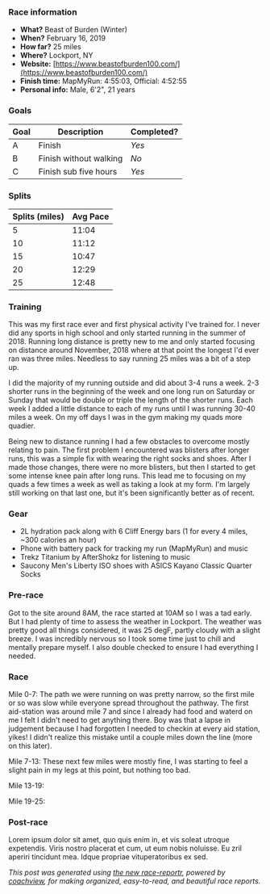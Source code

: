### Race information
* **What?** Beast of Burden (Winter)
* **When?** February 16, 2019
* **How far?** 25 miles
* **Where?** Lockport, NY
* **Website:** [https://www.beastofburden100.com/](https://www.beastofburden100.com/)
* **Finish time:** MapMyRun: 4:55:03, Official: 4:52:55
* **Personal info:** Male, 6'2", 21 years

### Goals
| Goal | Description | Completed? |
|------|-------------|------------|
| A | Finish | *Yes* |
| B | Finish without walking | *No* |
| C | Finish sub five hours | *Yes* |

### Splits
| Splits (miles) | Avg Pace |
|------|------|
| 5 | 11:04 |
| 10 | 11:12 |
| 15 | 10:47 |
| 20 | 12:29 |
| 25 | 12:48 |

### Training
This was my first race ever and first physical activity I've trained for. I never did any sports in high school and only started running in the summer of 2018. Running long distance is pretty new to me and only started focusing on distance around November, 2018 where at that point the longest I'd ever ran was three miles. Needless to say running 25 miles was a bit of a step up.

I did the majority of my running outside and did about 3-4 runs a week. 2-3 shorter runs in the beginning of the week and one long run on Saturday or Sunday that would be double or triple the length of the shorter runs. Each week I added a little distance to each of my runs until I was running 30-40 miles a week. On my off days I was in the gym making my quads more quadier.

Being new to distance running I had a few obstacles to overcome mostly relating to pain. The first problem I encountered was blisters after longer runs, this was a simple fix with wearing the right socks and shoes. After I made those changes, there were no more blisters, but then I started to get some intense knee pain after long runs. This lead me to focusing on my quads a few times a week as well as taking a look at my form. I'm largely still working on that last one, but it's been significantly better as of recent.

### Gear
* 2L hydration pack along with 6 Cliff Energy bars (1 for every 4 miles, ~300 calories an hour)
* Phone with battery pack for tracking my run (MapMyRun) and music
* Trekz Titanium by AfterShokz for listening to music
* Saucony Men's Liberty ISO shoes with ASICS Kayano Classic Quarter Socks

### Pre-race
Got to the site around 8AM, the race started at 10AM so I was a tad early. But I had plenty of time to assess the weather in Lockport. The weather was pretty good all things considered, it was 25 degF, partly cloudy with a slight breeze. I was incredibly nervous so I took some time just to chill and mentally prepare myself. I also double checked to ensure I had everything I needed. 

### Race
Mile 0-7: The path we were running on was pretty narrow, so the first mile or so was slow while everyone spread throughout the pathway. The first aid-station was around mile 7 and since I already had food and waterd on me I felt I didn't need to get anything there. Boy was that a lapse in judgement because I had forgotten I needed to checkin at every aid station, yikes! I didn't realize this mistake until a couple miles down the line (more on this later).

Mile 7-13: These next few miles were mostly fine, I was starting to feel a slight pain in my legs at this point, but nothing too bad. 

Mile 13-19:

Mile 19-25:

### Post-race
Lorem ipsum dolor sit amet, quo quis enim in, et vis soleat utroque expetendis. Viris nostro placerat et cum, ut eum nobis noluisse. Eu zril aperiri tincidunt mea. Idque propriae vituperatoribus ex sed.

*This post was generated using [the new race-reportr](https://coachview.github.io/race-reportr/), powered by [coachview](https://www.coachview.io), for making organized, easy-to-read, and beautiful race reports.*
